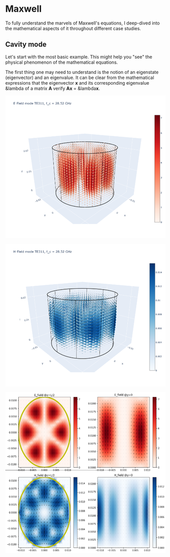 # Maxwell

To fully understand the marvels of Maxwell's equations, I deep-dived into the mathematical aspects of it throughout different case studies. 

## Cavity mode 
Let's start with the most basic example. This might help you "see" the physical phenomenon of the mathematical equations.

The first thing one may need to understand is the notion of an eigenstate (eigenvector) and an eigenvalue. It can be clear from the mathematical expressions that the eigenvector **x** and its corresponding eigenvalue &lambda of a matrix  **A** verify **Ax** = &lambda**x**.

![alt text](https://github.com/Khainguyen1349/Maxwells_Equations/blob/main/Cylindrical_Cavity_Modes/Figures/3DElectricFieldTM311.png)

![alt text](https://github.com/Khainguyen1349/Maxwells_Equations/blob/main/Cylindrical_Cavity_Modes/Figures/3DMagneticFieldTM311.png)

![alt text](https://github.com/Khainguyen1349/Maxwells_Equations/blob/main/Cylindrical_Cavity_Modes/Figures/2DEHFieldTM311.png)

